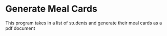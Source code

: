 # Generate Meal Cards

This program takes in a list of students and generate their meal cards as a pdf document
